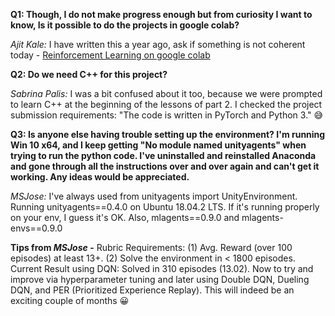 
**Q1: Though, I do not make progress enough but from curiosity I want to know, Is it possible to do the projects in google colab?** 

*Ajit Kale:* I have written this a year ago, ask if something is not coherent today - [Reinforcement Learning on google colab](https://medium.com/@kaleajit27/reinforcement-learning-on-google-colab-9cb2e1ef51e)


**Q2: Do we need C++ for this project?**

*Sabrina Palis:* I was a bit confused about it too, because we were prompted to learn C++ at the beginning of the lessons of part 2. I checked the project submission requirements: "The code is written in PyTorch and Python 3." :sweat_smile:

**Q3: Is anyone else having trouble setting up the environment? I'm running Win 10 x64, and I keep getting "No module named unityagents" when trying to run the python code. I've uninstalled and reinstalled Anaconda and gone through all the instructions over and over again and can't get it working. Any ideas would be appreciated.**

*MSJose:* I've always used from unityagents import UnityEnvironment. Running unityagents==0.4.0 on Ubuntu 18.04.2 LTS. If it's running properly on your env, I guess it's OK. Also, mlagents==0.9.0 and mlagents-envs==0.9.0




**Tips from *MSJose* -**
Rubric Requirements: (1) Avg. Reward (over 100 episodes) at least 13+. (2) Solve the environment in < 1800 episodes. Current Result using DQN: Solved in 310 episodes (13.02). Now to try and improve via hyperparameter tuning and later using Double DQN, Dueling DQN, and PER (Prioritized Experience Replay). This will indeed be an exciting couple of months :grinning:
